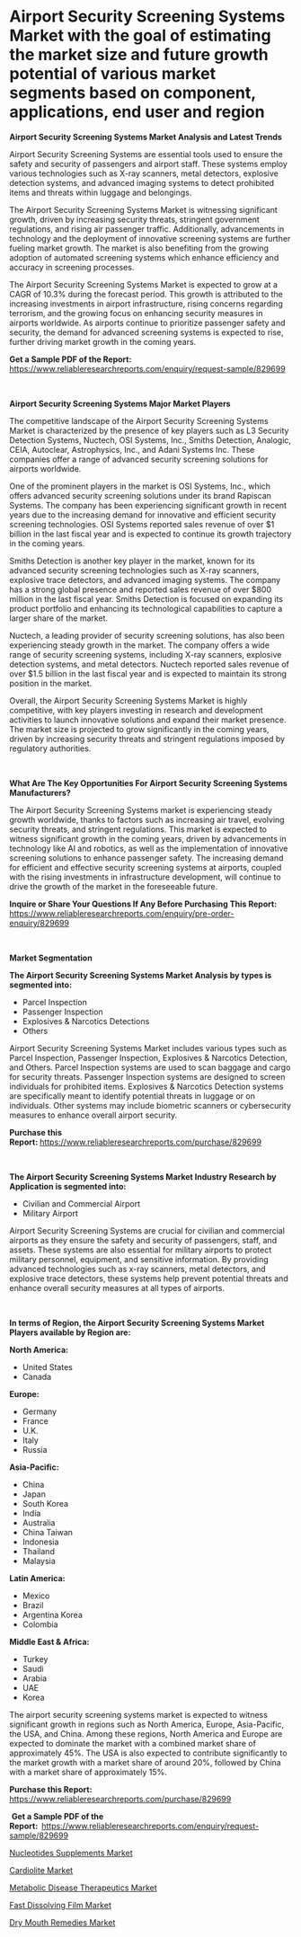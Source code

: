 <p><h1>Airport Security Screening Systems Market with the goal of estimating the market size and future growth potential of various market segments based on component, applications, end user and region</h1></p><p><strong>Airport Security Screening Systems Market Analysis and Latest Trends</strong></p>
<p><p>Airport Security Screening Systems are essential tools used to ensure the safety and security of passengers and airport staff. These systems employ various technologies such as X-ray scanners, metal detectors, explosive detection systems, and advanced imaging systems to detect prohibited items and threats within luggage and belongings.</p><p>The Airport Security Screening Systems Market is witnessing significant growth, driven by increasing security threats, stringent government regulations, and rising air passenger traffic. Additionally, advancements in technology and the deployment of innovative screening systems are further fueling market growth. The market is also benefiting from the growing adoption of automated screening systems which enhance efficiency and accuracy in screening processes.</p><p>The Airport Security Screening Systems Market is expected to grow at a CAGR of 10.3% during the forecast period. This growth is attributed to the increasing investments in airport infrastructure, rising concerns regarding terrorism, and the growing focus on enhancing security measures in airports worldwide. As airports continue to prioritize passenger safety and security, the demand for advanced screening systems is expected to rise, further driving market growth in the coming years.</p></p>
<p><strong>Get a Sample PDF of the Report:&nbsp;</strong> <a href="https://www.reliableresearchreports.com/enquiry/request-sample/829699">https://www.reliableresearchreports.com/enquiry/request-sample/829699</a></p>
<p>&nbsp;</p>
<p><strong>Airport Security Screening Systems Major Market Players</strong></p>
<p><p>The competitive landscape of the Airport Security Screening Systems Market is characterized by the presence of key players such as L3 Security Detection Systems, Nuctech, OSI Systems, Inc., Smiths Detection, Analogic, CEIA, Autoclear, Astrophysics, Inc., and Adani Systems Inc. These companies offer a range of advanced security screening solutions for airports worldwide.</p><p>One of the prominent players in the market is OSI Systems, Inc., which offers advanced security screening solutions under its brand Rapiscan Systems. The company has been experiencing significant growth in recent years due to the increasing demand for innovative and efficient security screening technologies. OSI Systems reported sales revenue of over $1 billion in the last fiscal year and is expected to continue its growth trajectory in the coming years.</p><p>Smiths Detection is another key player in the market, known for its advanced security screening technologies such as X-ray scanners, explosive trace detectors, and advanced imaging systems. The company has a strong global presence and reported sales revenue of over $800 million in the last fiscal year. Smiths Detection is focused on expanding its product portfolio and enhancing its technological capabilities to capture a larger share of the market.</p><p>Nuctech, a leading provider of security screening solutions, has also been experiencing steady growth in the market. The company offers a wide range of security screening systems, including X-ray scanners, explosive detection systems, and metal detectors. Nuctech reported sales revenue of over $1.5 billion in the last fiscal year and is expected to maintain its strong position in the market.</p><p>Overall, the Airport Security Screening Systems Market is highly competitive, with key players investing in research and development activities to launch innovative solutions and expand their market presence. The market size is projected to grow significantly in the coming years, driven by increasing security threats and stringent regulations imposed by regulatory authorities.</p></p>
<p>&nbsp;</p>
<p><strong>What Are The Key Opportunities For Airport Security Screening Systems Manufacturers?</strong></p>
<p><p>The Airport Security Screening Systems market is experiencing steady growth worldwide, thanks to factors such as increasing air travel, evolving security threats, and stringent regulations. This market is expected to witness significant growth in the coming years, driven by advancements in technology like AI and robotics, as well as the implementation of innovative screening solutions to enhance passenger safety. The increasing demand for efficient and effective security screening systems at airports, coupled with the rising investments in infrastructure development, will continue to drive the growth of the market in the foreseeable future.</p></p>
<p><strong>Inquire or Share Your Questions If Any Before Purchasing This Report:</strong> <a href="https://www.reliableresearchreports.com/enquiry/pre-order-enquiry/829699">https://www.reliableresearchreports.com/enquiry/pre-order-enquiry/829699</a></p>
<p>&nbsp;</p>
<p><strong>Market Segmentation</strong></p>
<p><strong>The Airport Security Screening Systems Market Analysis by types is segmented into:</strong></p>
<p><ul><li>Parcel Inspection</li><li>Passenger Inspection</li><li>Explosives & Narcotics Detections</li><li>Others</li></ul></p>
<p><p>Airport Security Screening Systems Market includes various types such as Parcel Inspection, Passenger Inspection, Explosives & Narcotics Detection, and Others. Parcel Inspection systems are used to scan baggage and cargo for security threats. Passenger Inspection systems are designed to screen individuals for prohibited items. Explosives & Narcotics Detection systems are specifically meant to identify potential threats in luggage or on individuals. Other systems may include biometric scanners or cybersecurity measures to enhance overall airport security.</p></p>
<p><strong>Purchase this Report:&nbsp;</strong><a href="https://www.reliableresearchreports.com/purchase/829699">https://www.reliableresearchreports.com/purchase/829699</a></p>
<p>&nbsp;</p>
<p><strong>The Airport Security Screening Systems Market Industry Research by Application is segmented into:</strong></p>
<p><ul><li>Civilian and Commercial Airport</li><li>Military Airport</li></ul></p>
<p><p>Airport Security Screening Systems are crucial for civilian and commercial airports as they ensure the safety and security of passengers, staff, and assets. These systems are also essential for military airports to protect military personnel, equipment, and sensitive information. By providing advanced technologies such as x-ray scanners, metal detectors, and explosive trace detectors, these systems help prevent potential threats and enhance overall security measures at all types of airports.</p></p>
<p>&nbsp;</p>
<p><strong>In terms of Region, the Airport Security Screening Systems Market Players available by Region are:</strong></p>
<p>
    <p> <strong> North America: </strong>
        <ul>
            <li>United States</li>
            <li>Canada</li>
        </ul>
        </p> 
    <p> <strong> Europe: </strong>
        <ul>
            <li>Germany</li>
            <li>France</li>
            <li>U.K.</li>
            <li>Italy</li>
            <li>Russia</li>
        </ul>
        </p> 
    <p> <strong> Asia-Pacific: </strong>
        <ul>
            <li>China</li>
            <li>Japan</li>
            <li>South Korea</li>
            <li>India</li>
            <li>Australia</li>
            <li>China Taiwan</li>
            <li>Indonesia</li>
            <li>Thailand</li>
            <li>Malaysia</li>
        </ul>
        </p> 
    <p> <strong> Latin America: </strong>
        <ul>
            <li>Mexico</li>
            <li>Brazil</li>
            <li>Argentina Korea</li>
            <li>Colombia</li>
        </ul>
        </p> 
    <p> <strong> Middle East & Africa: </strong>
        <ul>
            <li>Turkey</li>
            <li>Saudi</li>
            <li>Arabia</li>
            <li>UAE</li>
            <li>Korea</li>
        </ul>
    </p>
    </p>
<p><p>The airport security screening systems market is expected to witness significant growth in regions such as North America, Europe, Asia-Pacific, the USA, and China. Among these regions, North America and Europe are expected to dominate the market with a combined market share of approximately 45%. The USA is also expected to contribute significantly to the market growth with a market share of around 20%, followed by China with a market share of approximately 15%.</p></p>
<p><strong>Purchase this Report: </strong><a href="https://www.reliableresearchreports.com/purchase/829699">https://www.reliableresearchreports.com/purchase/829699</a></p>
<p>&nbsp;<strong>Get a Sample PDF of the Report:&nbsp;&nbsp;</strong><a href="https://www.reliableresearchreports.com/enquiry/request-sample/829699">https://www.reliableresearchreports.com/enquiry/request-sample/829699</a></p>
<p><strong></strong></p>
<p><p><a href="https://medium.com/@ashlylowe4544/nucleotides-supplements-market-size-reveals-the-best-marketing-channels-in-global-industry-0c46e093f490">Nucleotides Supplements Market</a></p><p><a href="https://medium.com/@ashlylowe4544/cardiolite-nbsp-market-focuses-on-market-share-size-and-projected-forecast-till-2031-222029a20508">Cardiolite Market</a></p><p><a href="https://medium.com/@ashlylowe4544/metabolic-disease-therapeutics-market-trends-and-market-analysis-forecasted-for-period-2024-2031-c79074fc691e">Metabolic Disease Therapeutics Market</a></p><p><a href="https://medium.com/@ashlylowe4544/fast-dissolving-film-market-furnishes-information-on-market-share-market-trends-and-market-growth-713eb55fafbb">Fast Dissolving Film Market</a></p><p><a href="https://medium.com/@ashlylowe4544/dry-mouth-remedies-market-share-evolution-and-market-growth-trends-2024-2031-6154d758d0f4">Dry Mouth Remedies Market</a></p></p>